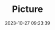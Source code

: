---
weight: 1
images:
- /images/edited/49.jpeg
title: Picture
date: 2023-10-27 09:23:39
tags: [luminarneo,work,ilce7m3,car,vehicles]
---